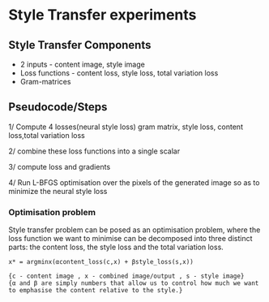 # Style Transfer experiments

## Style Transfer Components
* 2 inputs - content image, style image
* Loss functions - content loss, style loss, total variation loss
* Gram-matrices


## Pseudocode/Steps

1/ Compute  4 losses(neural style loss)
gram matrix, style loss, content loss,total variation loss

2/ combine these loss functions into a single scalar

3/ compute loss and gradients

4/ Run L-BFGS optimisation over the pixels of the generated image so as to minimize the neural style loss


### Optimisation problem

Style transfer problem can be posed as an optimisation problem, where the loss function we want to minimise can be decomposed into three distinct parts: the content loss, the style loss and the total variation loss.

```
x* = argminx(αcontent_loss(c,x) + βstyle_loss(s,x))

{c - content image , x - combined image/output , s - style image}
{α and β are simply numbers that allow us to control how much we want to emphasise the content relative to the style.}
```
